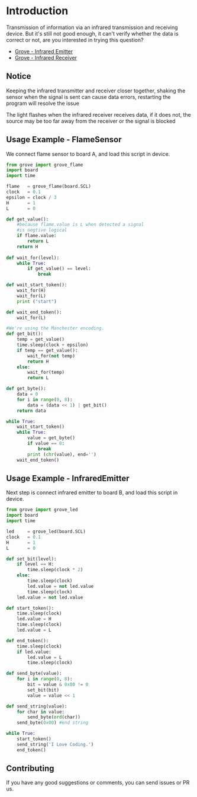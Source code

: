 # Introduction

Transmission of information via an infrared transmission and receiving device.
But it's still not good enough, it can't verify whether the data is correct or not, 
are you interested in trying this question?

- [Grove - Infrared Emitter](https://www.seeedstudio.com/Grove-Infrared-Emitter.html)
- [Grove - Infrared Receiver](https://www.seeedstudio.com/Grove-Infrared-Receiver.html)

## Notice

Keeping the infrared transmitter and receiver closer together, 
shaking the sensor when the signal is sent can cause data errors, 
restarting the program will resolve the issue

The light flashes when the infrared receiver receives data, 
if it does not, the source may be too far away from the receiver or the signal is blocked

## Usage Example - FlameSensor


We connect flame sensor to board A, and load this script in device.

```python
from grove import grove_flame
import board
import time

flame   = grove_flame(board.SCL)
clock   = 0.1
epsilon = clock / 3
H       = 1
L       = 0

def get_value():
    #because flame.value is L when detected a signal
    #is negtive logical
    if flame.value:
        return L
    return H
    
def wait_for(level):
    while True:
        if get_value() == level:
            break

def wait_start_token():
    wait_for(H)
    wait_for(L)
    print ("start")

def wait_end_token():
    wait_for(L)

#We're using the Manchester encoding.
def get_bit():
    temp = get_value()
    time.sleep(clock + epsilon)
    if temp == get_value():
        wait_for(not temp)
        return H
    else:
        wait_for(temp)
        return L

def get_byte():
    data = 0
    for i in range(0, 8):
        data = (data << 1) | get_bit()
    return data

while True:
    wait_start_token()
    while True:
        value = get_byte()
        if value == 0:
            break
        print (chr(value), end='')
    wait_end_token()
```
## Usage Example - InfraredEmitter

Next step is connect infrared emitter to board B, and load this script in device.

```python
from grove import grove_led
import board
import time

led     = grove_led(board.SCL)
clock   = 0.1
H       = 1
L       = 0

def set_bit(level):
    if level == H:
        time.sleep(clock * 2)
    else:
        time.sleep(clock)
        led.value = not led.value
        time.sleep(clock)
    led.value = not led.value

def start_token():
    time.sleep(clock)
    led.value = H
    time.sleep(clock)
    led.value = L

def end_token():
    time.sleep(clock)
    if led.value:
        led.value = L
        time.sleep(clock)

def send_byte(value):
    for i in range(0, 8):
        bit = value & 0x80 != 0
        set_bit(bit)
        value = value << 1

def send_string(value):
    for char in value:
        send_byte(ord(char))
    send_byte(0x00) #end string

while True:
    start_token()
    send_string('I Love Coding.')
    end_token()
```
## Contributing
If you have any good suggestions or comments, you can send issues or PR us.
